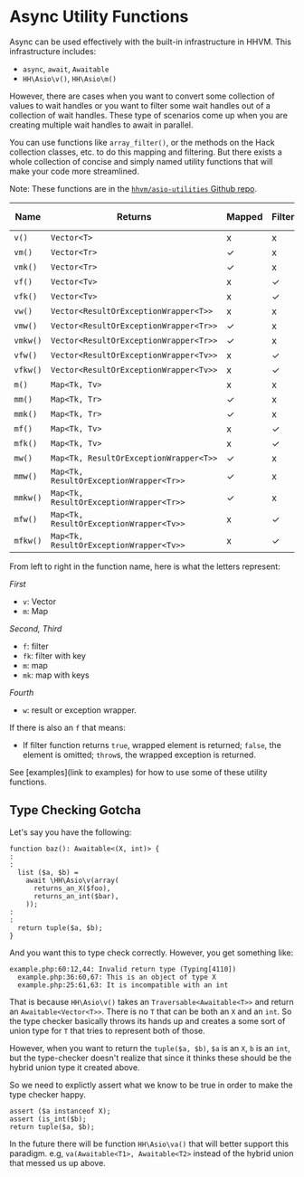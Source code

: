 # Async Utility Functions

Async can be used effectively with the built-in infrastructure in HHVM. This infrastructure includes:

* `async`, `await`, `Awaitable`
* `HH\Asio\v()`, `HH\Asio\m()`

However, there are cases when you want to convert some collection of values to wait handles or you want to filter some wait handles out of a collection of wait handles. These type of scenarios come up when you are creating multiple wait handles to await in parallel. 

You can use functions like `array_filter()`, or the methods on the Hack collection classes, etc. to do this mapping and filtering. But there exists a whole collection of concise and simply named utility functions that will make your code more streamlined. 

Note: These functions are in the [`hhvm/asio-utilities` Github repo](https://github.com/hhvm/asio-utilities).

Name    | Returns             | Mapped | Filtered | Has Key | Wrapped Exception
--------|---------------------|--------|----------|---------|------------------
`v()`   | `Vector<T>`         | x      | x        | x       | x
`vm()`  | `Vector<Tr>`        | ✓      | x        | x       | x
`vmk()` | `Vector<Tr>`        | ✓      | x        | ✓       | x
`vf()`  | `Vector<Tv>`        | x      | ✓        | x       | x
`vfk()` | `Vector<Tv>`        | x      | ✓        | ✓       | x
`vw()`  | `Vector<ResultOrExceptionWrapper<T>>` | x      | x        | x       | ✓
`vmw()` | `Vector<ResultOrExceptionWrapper<Tr>>`| ✓      | x        | x       | ✓
`vmkw()`| `Vector<ResultOrExceptionWrapper<Tr>>`| ✓      | x        | ✓       | ✓
`vfw()` | `Vector<ResultOrExceptionWrapper<Tv>>`| x      | ✓        | x       | ✓
`vfkw()`| `Vector<ResultOrExceptionWrapper<Tv>>`| x      | ✓        | ✓       | ✓
`m()`   | `Map<Tk, Tv>`        | x      | x        | x       | x
`mm()`  | `Map<Tk, Tr>`        | ✓      | x        | x       | x
`mmk()` | `Map<Tk, Tr>`        | ✓      | x        | ✓       | x
`mf()`  | `Map<Tk, Tv>`        | x      | ✓        | x       | x
`mfk()` | `Map<Tk, Tv>`        | x      | ✓        | ✓       | x
`mw()`  | `Map<Tk, ResultOrExceptionWrapper<T>>` | ✓      | x        | x       | ✓
`mmw()` | `Map<Tk, ResultOrExceptionWrapper<Tr>>`| ✓      | x        | x       | ✓
`mmkw()`| `Map<Tk, ResultOrExceptionWrapper<Tr>>`| ✓      | x        | ✓       | ✓
`mfw()` | `Map<Tk, ResultOrExceptionWrapper<Tv>>`| x      | ✓        | x       | ✓
`mfkw()`| `Map<Tk, ResultOrExceptionWrapper<Tv>>`| x      | ✓        | ✓       | ✓

From left to right in the function name, here is what the letters represent:

*First*

* `v`: Vector
* `m`: Map

*Second, Third*

* `f`: filter
* `fk`: filter with key
* `m`: map
* `mk`: map with keys

*Fourth*

* `w`: result or exception wrapper. 

If there is also an `f` that means:

* If filter function returns `true`, wrapped element is returned; `false`, the element is omitted; `throw`s, the wrapped exception is returned.

See [examples](link to examples) for how to use some of these utility functions.

## Type Checking Gotcha

Let's say you have the following:

```
function baz(): Awaitable<(X, int)> {
:
:
  list ($a, $b) = 
    await \HH\Asio\v(array(
      returns_an_X($foo), 
      returns_an_int($bar),
    ));
:
:
  return tuple($a, $b);
}
```

And you want this to type check correctly. However, you get something like:

```
example.php:60:12,44: Invalid return type (Typing[4110])
  example.php:36:60,67: This is an object of type X
  example.php:25:61,63: It is incompatible with an int
```

That is because `HH\Asio\v()` takes an `Traversable<Awaitable<T>>` and return an `Awaitable<Vector<T>>`. There is no `T` that can be both an `X` and an `int`. So the type checker basically throws its hands up and creates a some sort of union type for `T` that tries to represent both of those.

However, when you want to return the `tuple($a, $b)`, `$a` is an `X`, `b` is an `int`, but the type-checker doesn't realize that since it thinks these should be the hybrid union type it created above.

So we need to explictly assert what we know to be true in order to make the type checker happy.

```
assert ($a instanceof X);
assert (is_int($b);
return tuple($a, $b);
```

In the future there will be function `HH\Asio\va()` that will better support this paradigm. e.g, `va(Awaitable<T1>, Awaitable<T2>` instead of the hybrid union that messed us up above.

